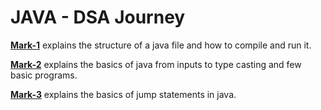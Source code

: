 # JAVA - DSA Journey

<b>[Mark-1](./Mark-1/README.md)</b> explains the structure of a java file and how to compile and run it.

<b>[Mark-2](./Mark-2/README.md)</b> explains the basics of java from inputs to type casting and few basic programs.

<b>[Mark-3](./Mark-3/README.md)</b> explains the basics of jump statements in java.
